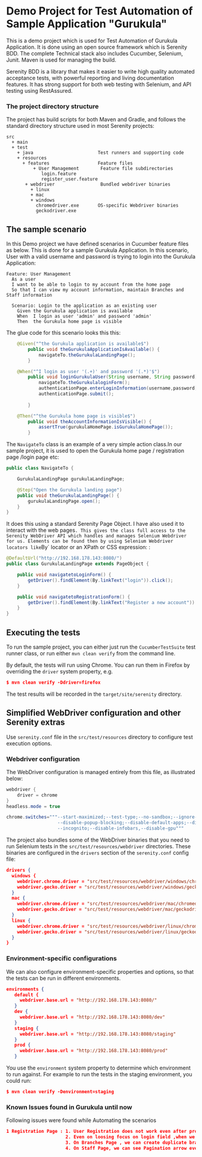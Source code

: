 # Demo Project for Test Automation of Sample Application  "Gurukula"
This is a demo project which is used for Test Automation of Gurukula Application.
 It is done using an open source framework which is Serenity BDD. The complete Technical stack also includes Cucumber, Selenium, Junit. Maven is used for managing the build. 

Serenity BDD is a library that makes it easier to write high quality automated acceptance tests, with powerful reporting and living documentation features. It has strong support for both web testing with Selenium, and API testing using RestAssured. 



### The project directory structure
The project has build scripts for both Maven and Gradle, and follows the standard directory structure used in most Serenity projects:
```Gherkin
src
  + main
  + test
    + java                        Test runners and supporting code
    + resources
      + features                  Feature files
          + User Management        Feature file subdirectories 
             login.feature 
             register_user.feature
       + webdriver                 Bundled webdriver binaries
         + linux
         + mac
         + windows 
           chromedriver.exe       OS-specific Webdriver binaries 
           geckodriver.exe
```

## The sample scenario
In this Demo project we have defined scenarios in Cucumber feature files as below. This is done for a sample Gurukula Application. In this scenario, User with a valid username and password is trying to login into the Gurukula Application:

```Gherkin
Feature: User Management
  As a user
  I want to be able to login to my account from the home page
  So that I can view my account information, maintain Branches and Staff information

  Scenario: Login to the application as an existing user
    Given the Gurukula application is available
    When  I login as user 'admin' and password 'admin'
    Then  the Gurukula home page is visible
```


The glue code for this scenario looks this this:

```java
    @Given("^the Gurukula application is available$")
        public void theGurukulaApplicationIsAvailable() {
            navigateTo.theGurukulaLandingPage();
        }

    @When("^I login as user '(.+)' and password '(.*)'$")
        public void loginGurukulaUser(String username, String password) {
            navigateTo.theGurukulaloginForm();
            authenticationPage.enterLoginInformation(username,password);
            authenticationPage.submit();
    
        }

    @Then("^the Gurukula home page is visible$")
        public void theAccountInformationIsVisible() {
            assertTrue(gurukulaHomePage.isGurukulaHomePage());
        }
```
 

The `NavigateTo` class is an example of a very simple action class.In our sample project, it is used to open the Gurukula home page / registration page /login page etc:
```java
public class NavigateTo {

    GurukulaLandingPage gurukulaLandingPage;

    @Step("Open the Gurukula landing page")
    public void theGurukulaLandingPage() {
        gurukulaLandingPage.open();
    }
}
```

It does this using a standard Serenity Page Object. I have also used it to interact with the web pages`. This gives the class full access to the  Serenity WebDriver API which handles and manages Selenium Webdriver for us. Elements can be found then by using Selenium Webdriver locators like`By` locator or an XPath or CSS expression: :
```java
@DefaultUrl("http://192.168.178.143:8080/")
public class GurukulaLandingPage extends PageObject {

    public void navigatetoLoginForm() {
        getDriver().findElement(By.linkText("login")).click();
    }

    public void navigatetoRegistrationForm() {
        getDriver().findElement(By.linkText("Register a new account")).click();
    }
}

```

## Executing the tests
To run the sample project, you can either just run the `CucumberTestSuite` test runner class, or run either `mvn clean verify` from the command line.

By default, the tests will run using Chrome. You can run them in Firefox by overriding the `driver` system property, e.g.
```json
$ mvn clean verify -Ddriver=firefox
```

The test results will be recorded in the `target/site/serenity` directory.

## Simplified WebDriver configuration and other Serenity extras
Use `serenity.conf` file in the `src/test/resources` directory to configure test execution options.  
### Webdriver configuration
The WebDriver configuration is managed entirely from this file, as illustrated below:
```java
webdriver {
    driver = chrome
}
headless.mode = true

chrome.switches="""--start-maximized;--test-type;--no-sandbox;--ignore-certificate-errors;
                   --disable-popup-blocking;--disable-default-apps;--disable-extensions-file-access-check;
                   --incognito;--disable-infobars,--disable-gpu"""

```

The project also bundles some of the WebDriver binaries that you need to run Selenium tests in the `src/test/resources/webdriver` directories. These binaries are configured in the `drivers` section of the `serenity.conf` config file:
```json
drivers {
  windows {
    webdriver.chrome.driver = "src/test/resources/webdriver/windows/chromedriver.exe"
    webdriver.gecko.driver = "src/test/resources/webdriver/windows/geckodriver.exe"
  }
  mac {
    webdriver.chrome.driver = "src/test/resources/webdriver/mac/chromedriver"
    webdriver.gecko.driver = "src/test/resources/webdriver/mac/geckodriver"
  }
  linux {
    webdriver.chrome.driver = "src/test/resources/webdriver/linux/chromedriver"
    webdriver.gecko.driver = "src/test/resources/webdriver/linux/geckodriver"
  }
}
```

### Environment-specific configurations
We can also configure environment-specific properties and options, so that the tests can be run in different environments.
```json
environments {
   default {
     webdriver.base.url = "http://192.168.178.143:8080/"
   }
   dev {
     webdriver.base.url = "http://192.168.178.143:8080/dev"
   }
   staging {
     webdriver.base.url = "http://192.168.178.143:8080/staging"
   }
   prod {
     webdriver.base.url = "http://192.168.178.143:8080/prod"
   }
```
  
You use the `environment` system property to determine which environment to run against. For example to run the tests in the staging environment, you could run:
```json
$ mvn clean verify -Denvironment=staging
```

### Known Issues found in Gurukula until now
Following issues were found while Automating the scenarios
```json
1 Registration Page : 1. User Registration does not work even after providing correct user Information
                      2. Even on loosing focus on login field ,when we have entered invalid username (example -> "s"), no warning is shown which is inconsistent with other fields
                      3. On Branches Page , we can create duplicate branches (This needs to be confirmed if that behaviour is allowed)
                      4. On Staff Page, we can see Pagination arrow even if there is no Staff entries to be shown

```

